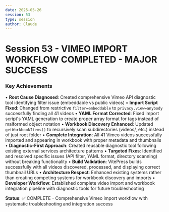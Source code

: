 ```yaml
---
date: 2025-05-26
session: 53
type: session
author: Claude
---
```


# Session 53 - VIMEO IMPORT WORKFLOW COMPLETED - MAJOR SUCCESS

### Key Achievements
• **Root Cause Diagnosed**: Created comprehensive Vimeo API diagnostic tool identifying filter issue (embeddable vs public videos)
• **Import Script Fixed**: Changed from restrictive `filter=embeddable` to `privacy.view=anybody` successfully finding all 41 videos
• **YAML Format Corrected**: Fixed import script's YAML generation to create proper array format for tags instead of malformed object notation
• **Workbook Discovery Enhanced**: Updated `getWorkbookItems()` to recursively scan subdirectories (videos/, etc.) instead of just root folder
• **Complete Integration**: All 41 Vimeo videos successfully imported and appearing in workbook with proper metadata and thumbnails
• **Diagnostic-First Approach**: Created reusable diagnostic tool following existing external services architecture patterns
• **Targeted Fixes**: Identified and resolved specific issues (API filter, YAML format, directory scanning) without breaking functionality
• **Build Validation**: VitePress builds successfully with all videos discovered, processed, and displaying correct thumbnail URLs
• **Architecture Respect**: Enhanced existing systems rather than creating competing systems for workbook discovery and imports
• **Developer Workflow**: Established complete video import and workbook integration pipeline with diagnostic tools for future troubleshooting

**Status**: ✅ COMPLETE - Comprehensive Vimeo import workflow with systematic troubleshooting and integration success
